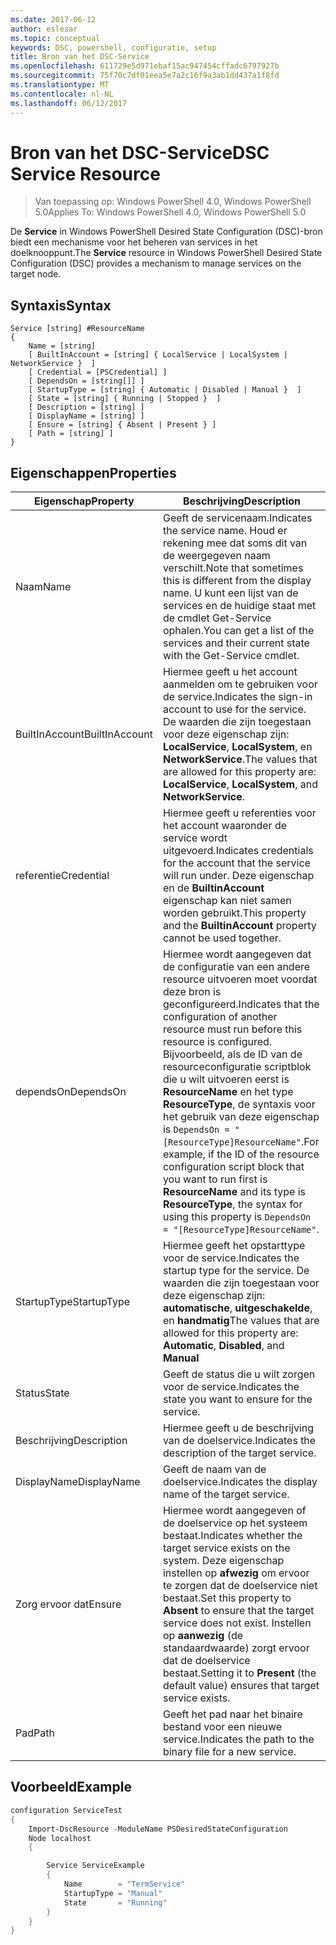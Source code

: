 ```yaml
---
ms.date: 2017-06-12
author: eslesar
ms.topic: conceptual
keywords: DSC, powershell, configuratie, setup
title: Bron van het DSC-Service
ms.openlocfilehash: 611729e5d971ebaf15ac947454cffadc6797927b
ms.sourcegitcommit: 75f70c7df01eea5e7a2c16f9a3ab1dd437a1f8fd
ms.translationtype: MT
ms.contentlocale: nl-NL
ms.lasthandoff: 06/12/2017
---
```

# <a name="dsc-service-resource"></a><span data-ttu-id="ac657-103">Bron van het DSC-Service</span><span class="sxs-lookup"><span data-stu-id="ac657-103">DSC Service Resource</span></span>

> <span data-ttu-id="ac657-104">Van toepassing op: Windows PowerShell 4.0, Windows PowerShell 5.0</span><span class="sxs-lookup"><span data-stu-id="ac657-104">Applies To: Windows PowerShell 4.0, Windows PowerShell 5.0</span></span>


<span data-ttu-id="ac657-105">De **Service** in Windows PowerShell Desired State Configuration (DSC)-bron biedt een mechanisme voor het beheren van services in het doelknooppunt.</span><span class="sxs-lookup"><span data-stu-id="ac657-105">The **Service** resource in Windows PowerShell Desired State Configuration (DSC) provides a mechanism to manage services on the target node.</span></span>

## <a name="syntax"></a><span data-ttu-id="ac657-106">Syntaxis</span><span class="sxs-lookup"><span data-stu-id="ac657-106">Syntax</span></span>

```
Service [string] #ResourceName
{
    Name = [string]
    [ BuiltInAccount = [string] { LocalService | LocalSystem | NetworkService }  ]
    [ Credential = [PSCredential] ]
    [ DependsOn = [string[]] ]
    [ StartupType = [string] { Automatic | Disabled | Manual }  ]
    [ State = [string] { Running | Stopped }  ]
    [ Description = [string] ]
    [ DisplayName = [string] ]
    [ Ensure = [string] { Absent | Present } ]
    [ Path = [string] ]
}
```

## <a name="properties"></a><span data-ttu-id="ac657-107">Eigenschappen</span><span class="sxs-lookup"><span data-stu-id="ac657-107">Properties</span></span>

|  <span data-ttu-id="ac657-108">Eigenschap</span><span class="sxs-lookup"><span data-stu-id="ac657-108">Property</span></span>  |  <span data-ttu-id="ac657-109">Beschrijving</span><span class="sxs-lookup"><span data-stu-id="ac657-109">Description</span></span>   | 
|---|---| 
| <span data-ttu-id="ac657-110">Naam</span><span class="sxs-lookup"><span data-stu-id="ac657-110">Name</span></span>| <span data-ttu-id="ac657-111">Geeft de servicenaam.</span><span class="sxs-lookup"><span data-stu-id="ac657-111">Indicates the service name.</span></span> <span data-ttu-id="ac657-112">Houd er rekening mee dat soms dit van de weergegeven naam verschilt.</span><span class="sxs-lookup"><span data-stu-id="ac657-112">Note that sometimes this is different from the display name.</span></span> <span data-ttu-id="ac657-113">U kunt een lijst van de services en de huidige staat met de cmdlet Get-Service ophalen.</span><span class="sxs-lookup"><span data-stu-id="ac657-113">You can get a list of the services and their current state with the Get-Service cmdlet.</span></span>| 
| <span data-ttu-id="ac657-114">BuiltInAccount</span><span class="sxs-lookup"><span data-stu-id="ac657-114">BuiltInAccount</span></span>| <span data-ttu-id="ac657-115">Hiermee geeft u het account aanmelden om te gebruiken voor de service.</span><span class="sxs-lookup"><span data-stu-id="ac657-115">Indicates the sign-in account to use for the service.</span></span> <span data-ttu-id="ac657-116">De waarden die zijn toegestaan voor deze eigenschap zijn: **LocalService**, **LocalSystem**, en **NetworkService**.</span><span class="sxs-lookup"><span data-stu-id="ac657-116">The values that are allowed for this property are: **LocalService**, **LocalSystem**, and **NetworkService**.</span></span>| 
| <span data-ttu-id="ac657-117">referentie</span><span class="sxs-lookup"><span data-stu-id="ac657-117">Credential</span></span>| <span data-ttu-id="ac657-118">Hiermee geeft u referenties voor het account waaronder de service wordt uitgevoerd.</span><span class="sxs-lookup"><span data-stu-id="ac657-118">Indicates credentials for the account that the service will run under.</span></span> <span data-ttu-id="ac657-119">Deze eigenschap en de __BuiltinAccount__ eigenschap kan niet samen worden gebruikt.</span><span class="sxs-lookup"><span data-stu-id="ac657-119">This property and the __BuiltinAccount__ property cannot be used together.</span></span>| 
| <span data-ttu-id="ac657-120">dependsOn</span><span class="sxs-lookup"><span data-stu-id="ac657-120">DependsOn</span></span>| <span data-ttu-id="ac657-121">Hiermee wordt aangegeven dat de configuratie van een andere resource uitvoeren moet voordat deze bron is geconfigureerd.</span><span class="sxs-lookup"><span data-stu-id="ac657-121">Indicates that the configuration of another resource must run before this resource is configured.</span></span> <span data-ttu-id="ac657-122">Bijvoorbeeld, als de ID van de resourceconfiguratie scriptblok die u wilt uitvoeren eerst is __ResourceName__ en het type __ResourceType__, de syntaxis voor het gebruik van deze eigenschap is `DependsOn = "[ResourceType]ResourceName"`.</span><span class="sxs-lookup"><span data-stu-id="ac657-122">For example, if the ID of the resource configuration script block that you want to run first is __ResourceName__ and its type is __ResourceType__, the syntax for using this property is `DependsOn = "[ResourceType]ResourceName"`.</span></span>| 
| <span data-ttu-id="ac657-123">StartupType</span><span class="sxs-lookup"><span data-stu-id="ac657-123">StartupType</span></span>| <span data-ttu-id="ac657-124">Hiermee geeft het opstarttype voor de service.</span><span class="sxs-lookup"><span data-stu-id="ac657-124">Indicates the startup type for the service.</span></span> <span data-ttu-id="ac657-125">De waarden die zijn toegestaan voor deze eigenschap zijn: **automatische**, **uitgeschakelde**, en **handmatig**</span><span class="sxs-lookup"><span data-stu-id="ac657-125">The values that are allowed for this property are: **Automatic**, **Disabled**, and **Manual**</span></span>| 
| <span data-ttu-id="ac657-126">Status</span><span class="sxs-lookup"><span data-stu-id="ac657-126">State</span></span>| <span data-ttu-id="ac657-127">Geeft de status die u wilt zorgen voor de service.</span><span class="sxs-lookup"><span data-stu-id="ac657-127">Indicates the state you want to ensure for the service.</span></span>| 
| <span data-ttu-id="ac657-128">Beschrijving</span><span class="sxs-lookup"><span data-stu-id="ac657-128">Description</span></span> | <span data-ttu-id="ac657-129">Hiermee geeft u de beschrijving van de doelservice.</span><span class="sxs-lookup"><span data-stu-id="ac657-129">Indicates the description of the target service.</span></span>| 
| <span data-ttu-id="ac657-130">DisplayName</span><span class="sxs-lookup"><span data-stu-id="ac657-130">DisplayName</span></span> | <span data-ttu-id="ac657-131">Geeft de naam van de doelservice.</span><span class="sxs-lookup"><span data-stu-id="ac657-131">Indicates the display name of the target service.</span></span>| 
| <span data-ttu-id="ac657-132">Zorg ervoor dat</span><span class="sxs-lookup"><span data-stu-id="ac657-132">Ensure</span></span> | <span data-ttu-id="ac657-133">Hiermee wordt aangegeven of de doelservice op het systeem bestaat.</span><span class="sxs-lookup"><span data-stu-id="ac657-133">Indicates whether the target service exists on the system.</span></span> <span data-ttu-id="ac657-134">Deze eigenschap instellen op **afwezig** om ervoor te zorgen dat de doelservice niet bestaat.</span><span class="sxs-lookup"><span data-stu-id="ac657-134">Set this property to **Absent** to ensure that the target service does not exist.</span></span> <span data-ttu-id="ac657-135">Instellen op **aanwezig** (de standaardwaarde) zorgt ervoor dat de doelservice bestaat.</span><span class="sxs-lookup"><span data-stu-id="ac657-135">Setting it to **Present** (the default value) ensures that target service exists.</span></span>|
| <span data-ttu-id="ac657-136">Pad</span><span class="sxs-lookup"><span data-stu-id="ac657-136">Path</span></span> | <span data-ttu-id="ac657-137">Geeft het pad naar het binaire bestand voor een nieuwe service.</span><span class="sxs-lookup"><span data-stu-id="ac657-137">Indicates the path to the binary file for a new service.</span></span>| 

## <a name="example"></a><span data-ttu-id="ac657-138">Voorbeeld</span><span class="sxs-lookup"><span data-stu-id="ac657-138">Example</span></span>

```powershell
configuration ServiceTest
{
    Import-DscResource -ModuleName PSDesiredStateConfiguration
    Node localhost
    {

        Service ServiceExample
        {
            Name        = "TermService"
            StartupType = "Manual"
            State       = "Running"
        } 
    }
}
```

